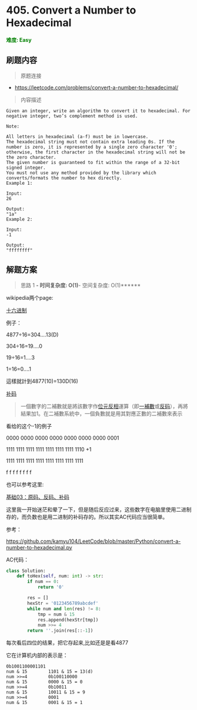 # 405. Convert a Number to Hexadecimal

**<font color=green>难度: Easy</font>**

## 刷题内容

> 原题连接

* https://leetcode.com/problems/convert-a-number-to-hexadecimal/

> 内容描述

```
Given an integer, write an algorithm to convert it to hexadecimal. For negative integer, two’s complement method is used.

Note:

All letters in hexadecimal (a-f) must be in lowercase.
The hexadecimal string must not contain extra leading 0s. If the number is zero, it is represented by a single zero character '0'; otherwise, the first character in the hexadecimal string will not be the zero character.
The given number is guaranteed to fit within the range of a 32-bit signed integer.
You must not use any method provided by the library which converts/formats the number to hex directly.
Example 1:

Input:
26

Output:
"1a"
Example 2:

Input:
-1

Output:
"ffffffff"
```

## 解题方案

> 思路 1
******- 时间复杂度: O(1)******- 空间复杂度: O(1)******



wikipedia两个page:



[十六进制](https://zh.wikipedia.org/wiki/十六进制#.E5.8D.81.E9.80.B2.E5.88.B6.E8.BD.89.E5.8D.81.E5.85.AD.E9.80.B2.E5.88.B6)

例子：

4877÷16=304....13(D)

304÷16=19....0

19÷16=1....3

1÷16=0....1

這樣就計到4877(10)=130D(16)



[补码](https://zh.wikipedia.org/wiki/二補數)

> 一個數字的二補數就是將該數字作[位元](https://zh.wikipedia.org/wiki/%E4%BD%8D%E5%85%83)[反相](https://zh.wikipedia.org/w/index.php?title=%E5%8F%8D%E7%9B%B8&action=edit&redlink=1)運算（即[一補數](https://zh.wikipedia.org/wiki/%E4%B8%80%E8%A3%9C%E6%95%B8)或[反码](https://zh.wikipedia.org/wiki/%E5%8F%8D%E7%A0%81)），再將結果加1。在二補數系統中，一個負數就是用其對應正數的二補數來表示



看给的这个-1的例子



0000 0000 0000 0000 0000 0000 0000 0001

1111 1111 1111 1111 1111 1111 1111 1110   +1

1111 1111 1111 1111 1111 1111 1111 1111

f	f	f	f	f	f	f	f





也可以参考这里:

[基础03：原码、反码、补码](https://higoge.github.io/2015/07/02/basic03/)



这里我一开始迷茫和晕了一下，但是随后反应过来，这些数字在电脑里使用二进制存的，而负数也是用二进制的补码存的。所以其实AC代码应当很简单。

参考：

<https://github.com/kamyu104/LeetCode/blob/master/Python/convert-a-number-to-hexadecimal.py>



AC代码：

```python
class Solution:
    def toHex(self, num: int) -> str:
        if num == 0:
            return '0'

        res = []
        hexStr = '0123456789abcdef'
        while num and len(res) != 8:
            tmp = num & 15
            res.append(hexStr[tmp])
            num >>= 4
        return ''.join(res[::-1])
```



每次看后四位的结果，把它存起来,比如还是是看4877

它在计算机内部的表示是： 

```
0b1001100001101
num & 15		1101 & 15 = 13(d)
num >>=4		0b100110000
num & 15		0000 & 15 = 0
num >>=4		0b10011
num & 15		10011 & 15 = 9
num >>=4		0001
num & 15		0001 & 15 = 1

```







